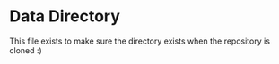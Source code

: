 # Data Directory

This file exists to make sure the directory exists when the repository is cloned :)
